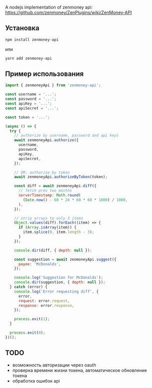 A nodejs implementation of zenmoney api:
https://github.com/zenmoney/ZenPlugins/wiki/ZenMoney-API

## Установка

```bash
npm install zenmoney-api
```

или

```bash
yarn add zenmoney-api
```

## Пример использования

```js
import { zenmoneyApi } from 'zenmoney-api';

const username = '...';
const password = '...';
const apiKey = '...';
const apiSecret = '...';

const token = '...';

(async () => {
  try {
    // authorize by username, password and api keys
    await zenmoneyApi.authorize({
      username,
      password,
      apiKey,
      apiSecret,
    });

    // OR: authorize by token
    await zenmoneyApi.authorizeByToken(token);

    const diff = await zenmoneyApi.diff({
      // fetch prev two months
      serverTimestamp: Math.round(
        (Date.now() - 60 * 24 * 60 * 60 * 1000) / 1000,
      ),
    });

    // strip arrays to only 3 items
    Object.values(diff).forEach((item) => {
      if (Array.isArray(item)) {
        item.splice(0, item.length - 3);
      }
    });

    console.dir(diff, { depth: null });

    const suggestion = await zenmoneyApi.suggest({
      payee: 'McDonalds',
    });

    console.log('Suggestion for McDonalds');
    console.dir(suggestion, { depth: null });
  } catch (error) {
    console.log('Error requesting diff', {
      error,
      request: error.request,
      response: error.response,
    });

    process.exit(1);
  }

  process.exit(0);
})();
```

## TODO

- возможность авторизации через oauth
- проверка времени жизни токена, автоматическое обновление токена
- обработка ошибок api
